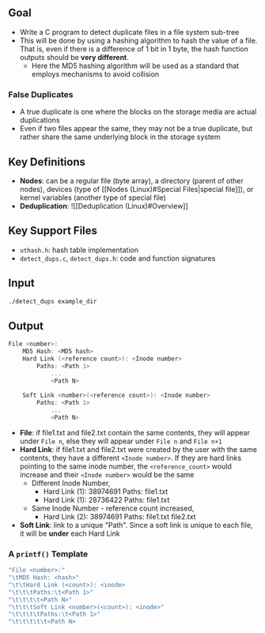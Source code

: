 ## Goal 
- Write a C program to detect duplicate files in a file system sub-tree 
- This will be done by using a hashing algorithm to hash the value of a file. That is, even if there is a difference of 1 bit in 1 byte, the hash function outputs should be **very different**. 
	- Here the MD5 hashing algorithm will be used as a standard that employs mechanisms to avoid collision 
### False Duplicates
- A true duplicate is one where the blocks on the storage media are actual duplications
- Even if two files appear the same, they may not be a true duplicate, but rather share the same underlying block in the storage system 
## Key Definitions
- **Nodes**: can be a regular file (byte array), a directory (parent of other nodes), devices (type of [[Nodes (Linux)#Special Files|special file]]), or kernel variables (another type of special file)
- **Deduplication**: 
![[Deduplication (Linux)#Overview]] 
## Key Support Files 
- `uthash.h`: hash table implementation 
- `detect_dups.c`, `detect_dups.h`: code and function signatures 
## Input
```bash
./detect_dups example_dir 
``` 
## Output
```c
File <number>:  
	MD5 Hash: <MD5 hash>  
	Hard Link (<reference count>): <Inode number>  
		Paths: <Path 1>  
			...  
			<Path N>  
	
	Soft Link <number>(<reference count>): <Inode number>  
		Paths: <Path 1>  
			...  
			<Path N>
```
- **File**: if file1.txt and file2.txt contain the same contents, they will appear under `File n`, else they will appear under `File n` and `File n+1` 
- **Hard Link**: if file1.txt and file2.txt were created by the user with the same contents, they have a different `<Inode number>`. If they are hard links pointing to the same inode number, the `<reference_count>` would increase and their `<Inode number>` would be the same 
	- Different Inode Number,  
		- Hard Link (1): 38974691  Paths: file1.txt  
		- Hard Link (1): 28736422  Paths: file1.txt   
	- Same Inode Number - reference count increased,  
		- Hard Link (2): 38974691  Paths: file1.txt  file2.txt
- **Soft Link**: link to a unique "Path". Since a soft link is unique to each file, it will be **under** each Hard Link
### A `printf()` Template
```c
"File <number>:"  
"\tMD5 Hash: <hash>"  
"\t\tHard Link (<count>): <inode>  
"\t\t\tPaths:\t<Path 1>"  
"\t\t\t\t<Path N>"  
"\t\t\tSoft Link <number>(<count>): <inode>"  
"\t\t\t\tPaths:\t<Path 1>"  
"\t\t\t\t\t<Path N>
```
